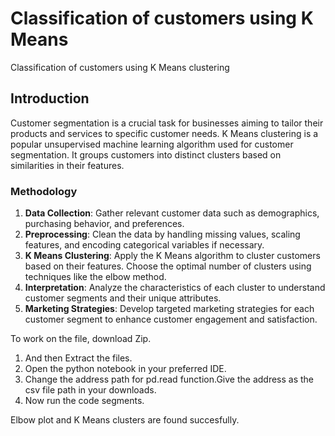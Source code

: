 # Classification of customers using K Means
Classification of customers using K Means clustering

## Introduction
Customer segmentation is a crucial task for businesses aiming to tailor their products and services to specific customer needs. K Means clustering is a popular unsupervised machine learning algorithm used for customer segmentation. It groups customers into distinct clusters based on similarities in their features.

### Methodology
1. **Data Collection**: Gather relevant customer data such as demographics, purchasing behavior, and preferences.
2. **Preprocessing**: Clean the data by handling missing values, scaling features, and encoding categorical variables if necessary.
3. **K Means Clustering**: Apply the K Means algorithm to cluster customers based on their features. Choose the optimal number of clusters using techniques like the elbow method.
4. **Interpretation**: Analyze the characteristics of each cluster to understand customer segments and their unique attributes.
5. **Marketing Strategies**: Develop targeted marketing strategies for each customer segment to enhance customer engagement and satisfaction.



To work on the file, download Zip.
1. And then Extract the files.
2. Open the python notebook in your preferred IDE.
3. Change the address path for pd.read function.Give the address as the csv file path in your downloads.
4. Now run the code segments.

Elbow plot and K Means clusters are found succesfully.
